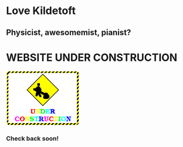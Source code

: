 # Love Kildetoft
## Physicist, awesomemist, pianist?

# WEBSITE UNDER CONSTRUCTION
![UNDER CONSTRUCTION](Under_construction_graphic.gif "Look at him go")

### Check back soon!
